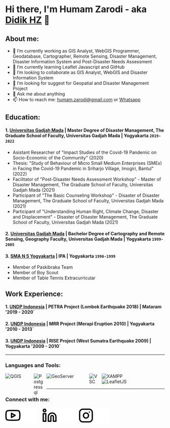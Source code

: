 # Hi there, I'm Humam Zarodi - aka [Didik HZ](https://www.instagram.com/humam.zarodi/) 👋
## About me:
- 🔭 I’m currently working as GIS Analyst, WebGIS Programmer, Geodatabase, Cartographer, Remote Sensing, Disaster Management, Disaster Information System and Post-Disaster
 Needs Assessment
- 🌱 I’m currently learning Leaflet Javascript and GitHub
- 👯 I’m looking to collaborate as GIS Analyst, WebGIS and Disaster Information System
- 🤔 I’m looking for suggest for Geopatial and Disaster Management Project
- 💬 Ask me about anything
- 📫 How to reach me: humam.zarodi@gmail.com or [Whatsapp](https://wa.me/+6281328781680)

## Education:

#### 1. [Universitas Gadjah Mada](https://www.pasca.ugm.ac.id/v3.0/id/) | Master Degree of Disaster Management, The Graduate School of Faculty, Universitas Gadjah Mada | Yogyakarta `2019-2022`
   - Asistant Researcher of "Impact Studies of the Covid-19 Pandemic on Socio-Economic of the Community" (2020)
   - Thesis: "Study of Behaviour of Micro Small Medium Enterprises (SMEs) in Facing the Covid-19 Pandemic in Sriharjo Village, Imogiri, Bantul" (2022)
   - Facilitator of "Post-Disaster Needs Assessment Workshop" - Master of Disaster Management, The Graduate School of Faculty, Universitas Gadjah Mada (2021)
   - Participant of "The Basic Counseling Workshop" - Disaster of Disaster Management, The Graduate School of Faculty, Universitas Gadjah Mada (2021)
   - Participant of "Understanding Human Right, Climate Change, Disaster and Displacement" - Disaster of Disaster Management, The Graduate School of Faculty, Universitas Gadjah Mada (2021)

#### 2. [Universitas Gadjah Mada](https://geo.ugm.ac.id/) | Bachelor Degree of Cartography and Remote Sensing, Geography Faculty, Universitas Gadjah Mada | Yogyakarta `1999-2005`

#### 3. [SMA N 5 Yogyakarta](http://sman5yk.sch.id/) | IPA | Yogyakarta `1996-1999`
   - Member of Paskibraka Team
   - Member of Boy Scout 
   - Member of Table Tennis Extracurricular

## Work Experience:
#### 1. [UNDP Indonesia](https://www.undp.org/id/indonesia) | PETRA Project (Lombok Earthquake 2018) | Mataram '2019 - 2020`
  
#### 2. [UNDP Indonesia](https://www.undp.org/id/indonesia) | MRR Project (Merapi Eruption 2010) | Yogyakarta '2010 - 2013`

#### 3. [UNDP Indonesia](https://www.undp.org/id/indonesia) | RISE Project (West Sumatra Earthquake 2009) | Yogyakarta '2009 - 2010`

---

### Languages and Tools:

[<img align="left" alt="QGIS" width="80px" src="https://upload.wikimedia.org/wikipedia/commons/c/c2/QGIS_logo%2C_2017.svg" style="padding-right:10px;" />][webdev]
[<img align="left" alt="Postgressql" width="30px" src="https://upload.wikimedia.org/wikipedia/commons/thumb/2/29/Postgresql_elephant.svg/233px-Postgresql_elephant.svg.png" style="padding-right:10px;" />][webdev]
[<img align="left" alt="GeoServer" width="125px" src="https://upload.wikimedia.org/wikipedia/fr/7/7c/Logo_Geoserver.png" style="padding-right:10px;" />][webdev]
[<img align="left" alt="VSC" width="30px" src="https://upload.wikimedia.org/wikipedia/commons/9/9a/Visual_Studio_Code_1.35_icon.svg" style="padding-right:10px;" />][webdev]
[<img align="left" alt="XAMPP" width="100px" src="https://upload.wikimedia.org/wikipedia/commons/0/03/Xampp_logo.svg" style="padding-right:10px;" />][webdev]
[<img align="left" alt="LeafletJS" width="100px" src="https://upload.wikimedia.org/wikipedia/commons/thumb/1/13/Leaflet_logo.svg/320px-Leaflet_logo.svg.png" style="padding-right:0px;" />][webdev]

<br />
<br />

---
### Connect with me:

[![website](./img/youtube-light.svg)](https://www.youtube.com/channel/UCCBZckxil_BDYtPLER2IRsw#gh-light-mode-only)
[![website](./img/youtube-dark.svg)](https://www.youtube.com/channel/UCCBZckxil_BDYtPLER2IRsw#gh-dark-mode-only)
&nbsp;&nbsp;
[![website](./img/linkedin-light.svg)](https://id.linkedin.com/in/humamzarodi#gh-light-mode-only)
[![website](./img/linkedin-dark.svg)](https://id.linkedin.com/in/humamzarodi#gh-dark-mode-only)
&nbsp;&nbsp;
[![website](./img/instagram-light.svg)](https://www.instagram.com/humam.zarodi#gh-light-mode-only)
[![website](./img/instagram-dark.svg)](https://www.instagram.com/humam.zarodi#gh-dark-mode-only)



[webdev]: https://github.com/humamzarodi/humamzarodi
